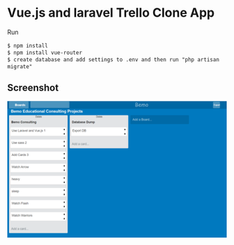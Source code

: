 # Vue.js and laravel Trello Clone App

Run
```
$ npm install
$ npm install vue-router
$ create database and add settings to .env and then run "php artisan migrate"
```
<h2 id="screenshots">Screenshot</h2>

![](screenshots/1.png)



